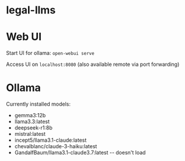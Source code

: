 # legal-llms

# Web UI
Start UI for ollama: ```open-webui serve```

Access UI on ```localhost:8080``` (also available remote via port forwarding)

# Ollama
Currently installed models:
- gemma3:12b
- llama3.3:latest                    
- deepseek-r1:8b                         
- mistral:latest                          
- incept5/llama3.1-claude:latest        
- chevalblanc/claude-3-haiku:latest    
- GandalfBaum/llama3.1-claude3.7:latest -- doesn't load